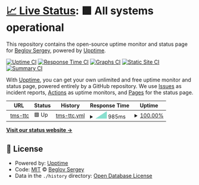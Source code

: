 # [📈 Live Status](https://beglov.github.io/upptime): <!--live status--> **🟩 All systems operational**

This repository contains the open-source uptime monitor and status page for [Beglov Sergey](https://beglov.github.io/upptime), powered by [Upptime](https://github.com/upptime/upptime).

[![Uptime CI](https://github.com/beglov/upptime/workflows/Uptime%20CI/badge.svg)](https://github.com/beglov/upptime/actions?query=workflow%3A%22Uptime+CI%22)
[![Response Time CI](https://github.com/beglov/upptime/workflows/Response%20Time%20CI/badge.svg)](https://github.com/beglov/upptime/actions?query=workflow%3A%22Response+Time+CI%22)
[![Graphs CI](https://github.com/beglov/upptime/workflows/Graphs%20CI/badge.svg)](https://github.com/beglov/upptime/actions?query=workflow%3A%22Graphs+CI%22)
[![Static Site CI](https://github.com/beglov/upptime/workflows/Static%20Site%20CI/badge.svg)](https://github.com/beglov/upptime/actions?query=workflow%3A%22Static+Site+CI%22)
[![Summary CI](https://github.com/beglov/upptime/workflows/Summary%20CI/badge.svg)](https://github.com/beglov/upptime/actions?query=workflow%3A%22Summary+CI%22)

With [Upptime](https://upptime.js.org), you can get your own unlimited and free uptime monitor and status page, powered entirely by a GitHub repository. We use [Issues](https://github.com/beglov/upptime/issues) as incident reports, [Actions](https://github.com/beglov/upptime/actions) as uptime monitors, and [Pages](https://beglov.github.io/upptime) for the status page.

<!--start: status pages-->
<!-- This summary is generated by Upptime (https://github.com/upptime/upptime) -->
<!-- Do not edit this manually, your changes will be overwritten -->
<!-- prettier-ignore -->
| URL | Status | History | Response Time | Uptime |
| --- | ------ | ------- | ------------- | ------ |
| <img alt="" src="https://favicons.githubusercontent.com/tms-ttc.ru" height="13"> [tms-ttc](http://tms-ttc.ru/) | 🟩 Up | [tms-ttc.yml](https://github.com/beglov/upptime/commits/HEAD/history/tms-ttc.yml) | <details><summary><img alt="Response time graph" src="./graphs/tms-ttc/response-time-week.png" height="20"> 985ms</summary><br><a href="https://beglov.github.io/upptime/history/tms-ttc"><img alt="Response time 985" src="https://img.shields.io/endpoint?url=https%3A%2F%2Fraw.githubusercontent.com%2Fbeglov%2Fupptime%2FHEAD%2Fapi%2Ftms-ttc%2Fresponse-time.json"></a><br><a href="https://beglov.github.io/upptime/history/tms-ttc"><img alt="24-hour response time 985" src="https://img.shields.io/endpoint?url=https%3A%2F%2Fraw.githubusercontent.com%2Fbeglov%2Fupptime%2FHEAD%2Fapi%2Ftms-ttc%2Fresponse-time-day.json"></a><br><a href="https://beglov.github.io/upptime/history/tms-ttc"><img alt="7-day response time 985" src="https://img.shields.io/endpoint?url=https%3A%2F%2Fraw.githubusercontent.com%2Fbeglov%2Fupptime%2FHEAD%2Fapi%2Ftms-ttc%2Fresponse-time-week.json"></a><br><a href="https://beglov.github.io/upptime/history/tms-ttc"><img alt="30-day response time 985" src="https://img.shields.io/endpoint?url=https%3A%2F%2Fraw.githubusercontent.com%2Fbeglov%2Fupptime%2FHEAD%2Fapi%2Ftms-ttc%2Fresponse-time-month.json"></a><br><a href="https://beglov.github.io/upptime/history/tms-ttc"><img alt="1-year response time 985" src="https://img.shields.io/endpoint?url=https%3A%2F%2Fraw.githubusercontent.com%2Fbeglov%2Fupptime%2FHEAD%2Fapi%2Ftms-ttc%2Fresponse-time-year.json"></a></details> | <details><summary><a href="https://beglov.github.io/upptime/history/tms-ttc">100.00%</a></summary><a href="https://beglov.github.io/upptime/history/tms-ttc"><img alt="All-time uptime 100.00%" src="https://img.shields.io/endpoint?url=https%3A%2F%2Fraw.githubusercontent.com%2Fbeglov%2Fupptime%2FHEAD%2Fapi%2Ftms-ttc%2Fuptime.json"></a><br><a href="https://beglov.github.io/upptime/history/tms-ttc"><img alt="24-hour uptime 100.00%" src="https://img.shields.io/endpoint?url=https%3A%2F%2Fraw.githubusercontent.com%2Fbeglov%2Fupptime%2FHEAD%2Fapi%2Ftms-ttc%2Fuptime-day.json"></a><br><a href="https://beglov.github.io/upptime/history/tms-ttc"><img alt="7-day uptime 100.00%" src="https://img.shields.io/endpoint?url=https%3A%2F%2Fraw.githubusercontent.com%2Fbeglov%2Fupptime%2FHEAD%2Fapi%2Ftms-ttc%2Fuptime-week.json"></a><br><a href="https://beglov.github.io/upptime/history/tms-ttc"><img alt="30-day uptime 100.00%" src="https://img.shields.io/endpoint?url=https%3A%2F%2Fraw.githubusercontent.com%2Fbeglov%2Fupptime%2FHEAD%2Fapi%2Ftms-ttc%2Fuptime-month.json"></a><br><a href="https://beglov.github.io/upptime/history/tms-ttc"><img alt="1-year uptime 100.00%" src="https://img.shields.io/endpoint?url=https%3A%2F%2Fraw.githubusercontent.com%2Fbeglov%2Fupptime%2FHEAD%2Fapi%2Ftms-ttc%2Fuptime-year.json"></a></details>

<!--end: status pages-->

[**Visit our status website →**](https://beglov.github.io/upptime)

## 📄 License

- Powered by: [Upptime](https://github.com/upptime/upptime)
- Code: [MIT](./LICENSE) © [Beglov Sergey](https://beglov.github.io/upptime)
- Data in the `./history` directory: [Open Database License](https://opendatacommons.org/licenses/odbl/1-0/)
